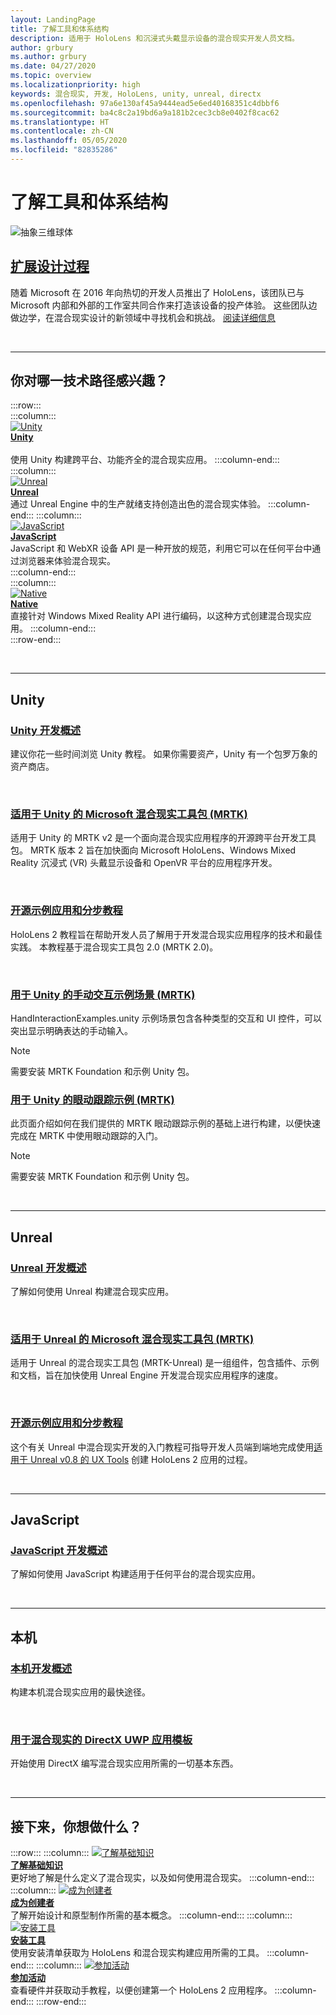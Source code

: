 ```yaml
---
layout: LandingPage
title: 了解工具和体系结构
description: 适用于 HoloLens 和沉浸式头戴显示设备的混合现实开发人员文档。
author: grbury
ms.author: grbury
ms.date: 04/27/2020
ms.topic: overview
ms.localizationpriority: high
keywords: 混合现实, 开发, HoloLens, unity, unreal, directx
ms.openlocfilehash: 97a6e130af45a9444ead5e6ed40168351c4dbbf6
ms.sourcegitcommit: ba4c8c2a19bd6a9a181b2cec3cb8e0402f8cac62
ms.translationtype: HT
ms.contentlocale: zh-CN
ms.lasthandoff: 05/05/2020
ms.locfileid: "82835286"
---
```

# <a name="learn-the-tools-and-architecture"></a>了解工具和体系结构

![抽象三维球体](images/07_Development.png)

## <a name="expand-your-design-process"></a>[扩展设计过程](case-study-expanding-the-design-process-for-mixed-reality.md)

随着 Microsoft 在 2016 年向热切的开发人员推出了 HoloLens，该团队已与 Microsoft 内部和外部的工作室共同合作来打造该设备的投产体验。 这些团队边做边学，在混合现实设计的新领域中寻找机会和挑战。 [阅读详细信息](case-study-expanding-the-design-process-for-mixed-reality.md)


<br>

---


## <a name="what-technology-path-are-you-interested-in"></a>你对哪一技术路径感兴趣？ 


:::row:::   
    :::column:::    
       [![Unity](images/unity_logo.png)](development.md#unity)<br>
        **[Unity](development.md#unity)**<br>   
        使用 Unity 构建跨平台、功能齐全的混合现实应用。
    :::column-end:::    
    :::column:::    
        [![Unreal](images/Unreal_logo.png)](development.md#unreal)<br>
        **[Unreal](development.md#unreal)**<br> 
        通过 Unreal Engine 中的生产就绪支持创造出色的混合现实体验。 
    :::column-end:::
    :::column:::    
        [![JavaScript](images/web-logo.png)](development.md#javascript)<br>
        **[JavaScript](development.md#javascript)**<br>
        JavaScript 和 WebXR 设备 API 是一种开放的规范，利用它可以在任何平台中通过浏览器来体验混合现实。    
    :::column-end:::        
    :::column:::    
        [![Native](images/VisualStudio-small_logo.png)](development.md#native)<br>
        **[Native](development.md#native)**<br> 
        直接针对 Windows Mixed Reality API 进行编码，以这种方式创建混合现实应用。 
    :::column-end:::    
:::row-end:::

<br>

---

## <a name="unity"></a>Unity


### <a name="unity-development-overview"></a>[Unity 开发概述](unity-development-overview.md)
建议你花一些时间浏览 Unity 教程。 如果你需要资产，Unity 有一个包罗万象的资产商店。 

<br>

### <a name="microsofts-mixed-reality-toolkit-mrtk-for-unity"></a>[适用于 Unity 的 Microsoft 混合现实工具包 (MRTK)](mrtk-getting-started.md)
适用于 Unity 的 MRTK v2 是一个面向混合现实应用程序的开源跨平台开发工具包。 MRTK 版本 2 旨在加快面向 Microsoft HoloLens、Windows Mixed Reality 沉浸式 (VR) 头戴显示设备和 OpenVR 平台的应用程序开发。

<br>

### <a name="open-source-sample-apps-and-step-by-step-tutorials"></a>[开源示例应用和分步教程](tutorials.md)
HoloLens 2 教程旨在帮助开发人员了解用于开发混合现实应用程序的技术和最佳实践。 本教程基于混合现实工具包 2.0 (MRTK 2.0)。

<br>

### <a name="hand-interaction-examples-scene-mrtk-for-unity"></a>[用于 Unity 的手动交互示例场景 (MRTK)](https://microsoft.github.io/MixedRealityToolkit-Unity/Documentation/GettingStartedWithTheMRTK.html#open-and-run-the-handinteractionexamples-scene-in-editor)
HandInteractionExamples.unity 示例场景包含各种类型的交互和 UI 控件，可以突出显示明确表达的手动输入。
>[!NOTE]
>需要安装 MRTK Foundation 和示例 Unity 包。

### <a name="eye-tracking-examples-mrtk-for-unity"></a>[用于 Unity 的眼动跟踪示例 (MRTK)](https://microsoft.github.io/MixedRealityToolkit-Unity/Documentation/EyeTracking/EyeTracking_ExamplesOverview.html)
此页面介绍如何在我们提供的 MRTK 眼动跟踪示例的基础上进行构建，以便快速完成在 MRTK 中使用眼动跟踪的入门。
>[!NOTE]
>需要安装 MRTK Foundation 和示例 Unity 包。

<br>

---

## <a name="unreal"></a>Unreal

### <a name="unreal-development-overview"></a>[Unreal 开发概述](unreal-development-overview.md)
了解如何使用 Unreal 构建混合现实应用。

<br>

### <a name="microsofts-mixed-reality-toolkit-mrtk-for-unreal"></a>[适用于 Unreal 的 Microsoft 混合现实工具包 (MRTK)](https://github.com/microsoft/MixedRealityToolkit-Unreal)
适用于 Unreal 的混合现实工具包 (MRTK-Unreal) 是一组组件，包含插件、示例和文档，旨在加快使用 Unreal Engine 开发混合现实应用程序的速度。

<br>

### <a name="open-source-sample-apps-and-a-step-by-step-tutorial"></a>[开源示例应用和分步教程](unreal-uxt-ch1.md)
这个有关 Unreal 中混合现实开发的入门教程可指导开发人员端到端地完成使用[适用于 Unreal v0.8 的 UX Tools](https://github.com/microsoft/MixedReality-UXTools-Unreal) 创建 HoloLens 2 应用的过程。

<br>

---

## <a name="javascript"></a>JavaScript   

### <a name="javascript-development-overview"></a>[JavaScript 开发概述](javascript-development-overview.md)   
了解如何使用 JavaScript 构建适用于任何平台的混合现实应用。

<br>

---

## <a name="native"></a>本机


### <a name="native-development-overview"></a>[本机开发概述](directx-development-overview.md)
构建本机混合现实应用的最快途径。

<br>

### <a name="directx-uwp-app-templates-for-mixed-reality"></a>[用于混合现实的 DirectX UWP 应用模板](https://marketplace.visualstudio.com/items?itemName=WindowsMixedRealityteam.WindowsMixedRealityAppTemplatesVSIX)
开始使用 DirectX 编写混合现实应用所需的一切基本东西。

<br>

---


## <a name="what-would-you-like-to-do-next"></a>接下来，你想做什么？


:::row:::
    :::column:::
       [![了解基础知识](images/icon-lightbulb.png)](index.md#understand-the-basics)<br>
        **[了解基础知识](index.md#understand-the-basics)**<br>
        更好地了解是什么定义了混合现实，以及如何使用混合现实。
    :::column-end:::
    :::column:::
        [![成为创建者](images/icon-design.jpg)](design.md)<br>
         **[成为创建者](design.md)**<br>
        了解开始设计和原型制作所需的基本概念。
    :::column-end:::
    :::column:::
        [![安装工具](images/icon-developer.jpg)](install-the-tools.md)<br>
         **[安装工具](install-the-tools.md)**<br>
        使用安装清单获取为 HoloLens 和混合现实构建应用所需的工具。
    :::column-end:::
    :::column:::
        [![参加活动](images/icon-calendar.jpg)](sf-academy-events.md)<br>
         **[参加活动](sf-academy-events.md)**<br>
        查看硬件并获取动手教程，以便创建第一个 HoloLens 2 应用程序。
    :::column-end:::
:::row-end:::


<br>

<br>
